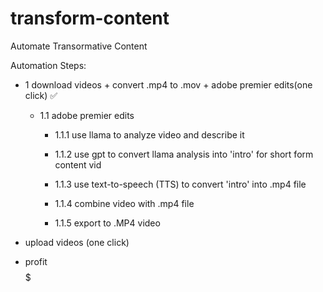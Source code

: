 # transform-content
Automate Transormative Content

Automation Steps:

- 1 download videos + convert .mp4 to .mov + adobe premier edits(one click) :white_check_mark:
  - 1.1 adobe premier edits
    - 1.1.1 use llama to analyze video and describe it
    - 1.1.2 use gpt to convert llama analysis into 'intro' for short form content vid
    
    - 1.1.3 use text-to-speech (TTS) to convert 'intro' into .mp4 file

    - 1.1.4 combine video with .mp4 file
    
    - 1.1.5 export to .MP4 video

- upload videos (one click)

- profit $$$$$
